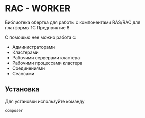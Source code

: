 # RAC - WORKER

Библиотека обертка для работы с компонентами RAS/RAC для платформы 1С Предприятие 8

С помощью нее можно работа с:

 - Администраторами
 - Кластерами
 - Рабочими серверами кластера
 - Рабочими процессами кластера
 - Соединениями
 - Сеансами

## Установка

Для установки используйте команду

`` composer ``



